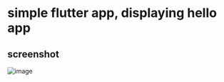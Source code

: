 # simple flutter app, displaying hello app

## screenshot
![image](https://github.com/r-e-d-ant/hello/assets/66163130/7aebc962-1cf0-45a3-92e2-93fc10808d56)
